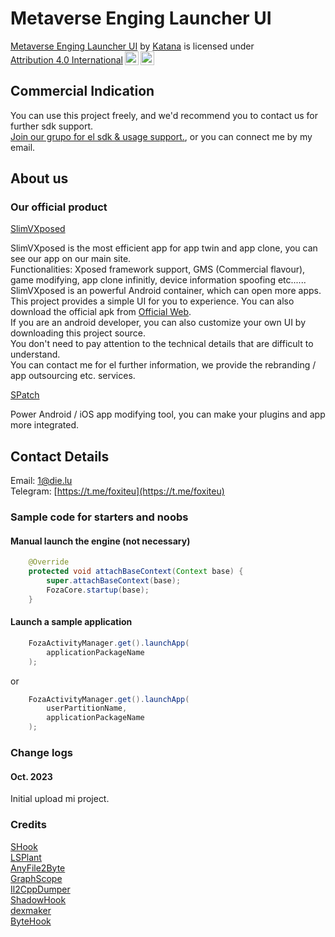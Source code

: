 # Metaverse Enging Launcher UI

<p xmlns:cc="http://creativecommons.org/ns#" xmlns:dct="http://purl.org/dc/terms/"><a property="dct:title" rel="cc:attributionURL" href="https://github.com/Katana-Official/SPatch-Update">Metaverse Enging Launcher UI</a> by <a rel="cc:attributionURL dct:creator" property="cc:attributionName" href="https://github.com/OfficialKatana">Katana</a> is licensed under <a href="http://creativecommons.org/licenses/by/4.0/?ref=chooser-v1" target="_blank" rel="license noopener noreferrer" style="display:inline-block;">Attribution 4.0 International<img style="height:22px!important;margin-left:3px;vertical-align:text-bottom;" src="https://mirrors.creativecommons.org/presskit/icons/cc.svg?ref=chooser-v1"><img style="height:22px!important;margin-left:3px;vertical-align:text-bottom;" src="https://mirrors.creativecommons.org/presskit/icons/by.svg?ref=chooser-v1"></a></p>

## Commercial Indication
You can use this project freely, and we'd recommend you to contact us for further sdk support.  
[Join our grupo for el sdk & usage support.](https://t.me/foxiteu), or you can connect me by my email.

## About us

### Our official product

[SlimVXposed](https://www.die.lu)

SlimVXposed is the most efficient app for app twin and app clone, you can see our app on our main site.  
Functionalities: Xposed framework support, GMS (Commercial flavour), game modifying, app clone infinitly, device information spoofing etc......  
SlimVXposed is an powerful Android container, which can open more apps. This project provides a simple UI for you to experience. You can also download the official apk from [Official Web](https://www.die.lu).  
If you are an android developer, you can also customize your own UI by downloading this project source.  
You don't need to pay attention to the technical details that are difficult to understand.  
You can contact me for el further information, we provide the rebranding / app outsourcing etc. services.

[SPatch](http://spatch.die.lu)

Power Android / iOS app modifying tool, you can make your plugins and app more integrated.

## Contact Details
Email: 1@die.lu  
Telegram: [https://t.me/foxiteu](https://t.me/foxiteu)  

### Sample code for starters and noobs

#### Manual launch the engine (not necessary)
```Java
    @Override
    protected void attachBaseContext(Context base) {
        super.attachBaseContext(base);
        FozaCore.startup(base);
    }
```

#### Launch a sample application
```Java
    FozaActivityManager.get().launchApp(
        applicationPackageName
    );
```
or  
```Java
    FozaActivityManager.get().launchApp(
	    userPartitionName,
        applicationPackageName
    );
```  

### Change logs
#### Oct. 2023
Initial upload mi project.  

### Credits
[SHook](https://gitee.com/quitoa/slim-xposed-compat)  
[LSPlant](https://github.com/LSPosed/LSPlant)  
[AnyFile2Byte](https://github.com/OfficialKatana/AnyFile2Byte)  
[GraphScope](https://github.com/alibaba/GraphScope)  
[Il2CppDumper](https://github.com/Perfare/Il2CppDumper)  
[ShadowHook](https://github.com/bytedance/android-inline-hook)  
[dexmaker](https://github.com/linkedin/dexmaker)  
[ByteHook](https://github.com/bytedance/bhook)  

